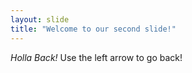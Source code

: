 ```yaml
---
layout: slide
title: "Welcome to our second slide!"
---
```

*Holla Back!*
Use the left arrow to go back!
